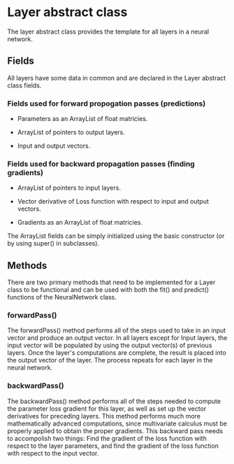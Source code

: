 # Layer abstract class

The layer abstract class provides the template for all layers in a neural network.

## Fields
All layers have some data in common and are declared in the Layer abstract class fields.

### Fields used for forward propogation passes (predictions)

- Parameters as an ArrayList of float matricies.

- ArrayList of pointers to output layers.

- Input and output vectors.

### Fields used for backward propagation passes (finding gradients)

- ArrayList of pointers to input layers.

- Vector derivative of Loss function with respect to input and output vectors.

- Gradients as an ArrayList of float matricies.


The ArrayList fields can be simply initialized using the basic constructor (or by using super() in subclasses).


## Methods

There are two primary methods that need to be implemented for a Layer class to be functional and can be used with both the fit() and predict() functions of the NeuralNetwork class.

### forwardPass()

The forwardPass() method performs all of the steps used to take in an input vector and produce an output vector. In all layers except for Input layers, the input vector will be populated by using the output vector(s) of previous layers. Once the layer's computations are complete, the result is placed into the output vector of the layer. The process repeats for each layer in the neural network.


### backwardPass()

The backwardPass() method performs all of the steps needed to compute the parameter loss gradient for this layer, as well as set up the vector derivatives for preceding layers. This method performs much more mathematically advanced computations, since multivariate calculus must be properly applied to obtain the proper gradients. This backward pass needs to accompolish two things: Find the gradient of the loss function with respect to the layer parameters, and find the gradient of the loss function with respect to the input vector.
